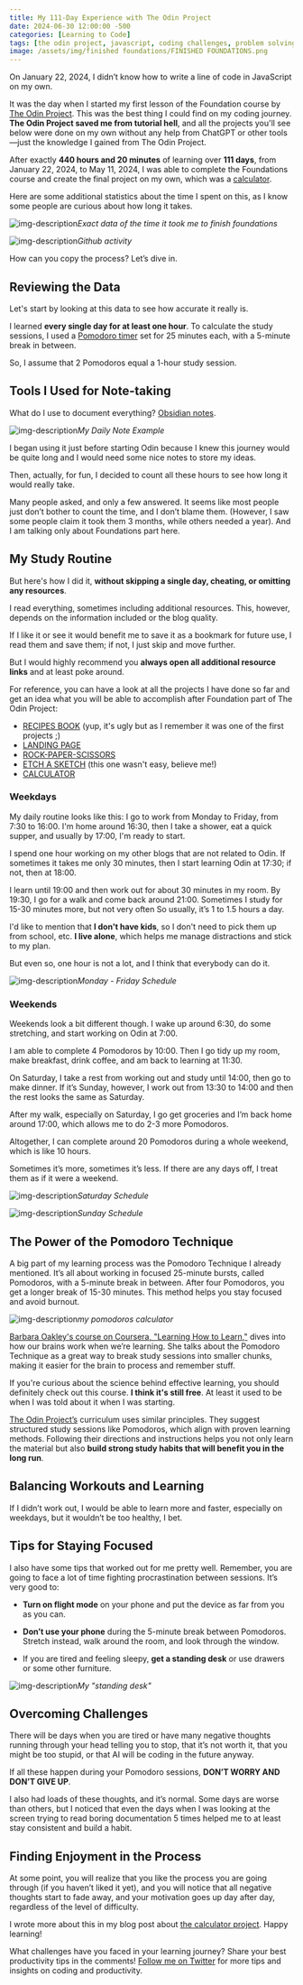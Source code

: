 ```yaml
---
title: My 111-Day Experience with The Odin Project
date: 2024-06-30 12:00:00 -500
categories: [Learning to Code]
tags: [the odin project, javascript, coding challenges, problem solving, beginner programmer, coding motivation]     # TAG names should always be lowercase
image: /assets/img/finished foundations/FINISHED FOUNDATIONS.png
---
```


On January 22, 2024, I didn’t know how to write a line of code in JavaScript on my own. 

It was the day when I started my first lesson of the Foundation course by [The Odin Project](https://www.theodinproject.com/dashboard). This was the best thing I could find on my coding journey. **The Odin Project saved me from tutorial hell**, and all the projects you'll see below were done on my own without any help from ChatGPT or other tools—just the knowledge I gained from The Odin Project.

After exactly **440 hours and 20 minutes** of learning over **111 days**, from January 22, 2024, to May 11, 2024, I was able to complete the Foundations course and create the final project on my own, which was a [calculator](https://codebyblazej.com/posts/the-calculator-project/).

Here are some additional statistics about the time I spent on this, as I know some people are curious about how long it takes.

![img-description](/assets/img/finished%20foundations/total%20foundation%20course.png)_Exact data of the time it took me to finish foundations_

![img-description](/assets/img/finished%20foundations/github%20activity.png)_Github activity_

How can you copy the process? Let’s dive in.


## Reviewing the Data

Let's start by looking at this data to see how accurate it really is. 

I learned **every single day for at least one hour**. To calculate the study sessions, I used a [Pomodoro timer](https://www.toptal.com/project-managers/tomato-timer) set for 25 minutes each, with a 5-minute break in between. 

So, I assume that 2 Pomodoros equal a 1-hour study session.


## Tools I Used for Note-taking

What do I use to document everything? [Obsidian notes](https://obsidian.md/).

![img-description](/assets/img/finished%20foundations/obsidian.png)_My Daily Note Example_

I began using it just before starting Odin because I knew this journey would be quite long and I would need some nice notes to store my ideas. 

Then, actually, for fun, I decided to count all these hours to see how long it would really take. 

Many people asked, and only a few answered. It seems like most people just don’t bother to count the time, and I don’t blame them. (However, I saw some people claim it took them 3 months, while others needed a year). And I am talking only about Foundations part here.


## My Study Routine

But here's how I did it, **without skipping a single day, cheating, or omitting any resources**. 

I read everything, sometimes including additional resources. This, however, depends on the information included or the blog quality. 

If I like it or see it would benefit me to save it as a bookmark for future use, I read them and save them; if not, I just skip and move further. 

But I would highly recommend you **always open all additional resource links** and at least poke around. 

For reference, you can have a look at all the projects I have done so far and get an idea what you will be able to accomplish after Foundation part of The Odin Project: 

- [RECIPES BOOK](https://codebyblazej.com/odin-recipes/) (yup, it's ugly but as I remember it was one of the first projects ;)
- [LANDING PAGE](https://codebyblazej.com/landing-page/)
- [ROCK-PAPER-SCISSORS](https://codebyblazej.com/Rock-Paper-Scissors/)
- [ETCH A SKETCH](https://codebyblazej.com/Etch-a-Sketch/) (this one wasn't easy, believe me!)
- [CALCULATOR](https://codebyblazej.com/Calculator-project/)


### Weekdays

My daily routine looks like this: I go to work from Monday to Friday, from 7:30 to 16:00. I'm home around 16:30, then I take a shower, eat a quick supper, and usually by 17:00, I'm ready to start. 

I spend one hour working on my other blogs that are not related to Odin. If sometimes it takes me only 30 minutes, then I start learning Odin at 17:30; if not, then at 18:00. 

I learn until 19:00 and then work out for about 30 minutes in my room. By 19:30, I go for a walk and come back around 21:00. Sometimes I study for 15-30 minutes more, but not very often So usually, it’s 1 to 1.5 hours a day.

I'd like to mention that **I don't have kids**, so I don't need to pick them up from school, etc. **I live alone**, which helps me manage distractions and stick to my plan. 

But even so, one hour is not a lot, and I think that everybody can do it.

![img-description](/assets/img/finished%20foundations/weekday%20schedule.png)_Monday - Friday Schedule_

### Weekends

Weekends look a bit different though. I wake up around 6:30, do some stretching, and start working on Odin at 7:00. 

I am able to complete 4 Pomodoros by 10:00. Then I go tidy up my room, make breakfast, drink coffee, and am back to learning at 11:30. 

On Saturday, I take a rest from working out and study until 14:00, then go to make dinner. If it’s Sunday, however, I work out from 13:30 to 14:00 and then the rest looks the same as Saturday. 

After my walk, especially on Saturday, I go get groceries and I’m back home around 17:00, which allows me to do 2-3 more Pomodoros.

Altogether, I can complete around 20 Pomodoros during a whole weekend, which is like 10 hours. 

Sometimes it’s more, sometimes it’s less. If there are any days off, I treat them as if it were a weekend.

![img-description](/assets/img/finished%20foundations/saturday.png)_Saturday Schedule_

![img-description](/assets/img/finished%20foundations/sunday.png)_Sunday Schedule_

## The Power of the Pomodoro Technique

A big part of my learning process was the Pomodoro Technique I already mentioned. It’s all about working in focused 25-minute bursts, called Pomodoros, with a 5-minute break in between. After four Pomodoros, you get a longer break of 15-30 minutes. This method helps you stay focused and avoid burnout.

![img-description](/assets/img/finished%20foundations/my%20pomodoro%20notes.jpg)_my pomodoros calculator_

[Barbara Oakley's course on Coursera, "Learning How to Learn,"](https://www.coursera.org/learn/learning-how-to-learn) dives into how our brains work when we’re learning. She talks about the Pomodoro Technique as a great way to break study sessions into smaller chunks, making it easier for the brain to process and remember stuff. 

If you're curious about the science behind effective learning, you should definitely check out this course. **I think it's still free**. At least it used to be when I was told about it when I was starting.

[The Odin Project’s](https://www.theodinproject.com/dashboard) curriculum uses similar principles. They suggest structured study sessions like Pomodoros, which align with proven learning methods. Following their directions and instructions helps you not only learn the material but also **build strong study habits that will benefit you in the long run**.


## Balancing Workouts and Learning

If I didn’t work out, I would be able to learn more and faster, especially on weekdays, but it wouldn’t be too healthy, I bet.


## Tips for Staying Focused

I also have some tips that worked out for me pretty well. Remember, you are going to face a lot of time fighting procrastination between sessions. It’s very good to:

- **Turn on flight mode** on your phone and put the device as far from you as you can.

- **Don’t use your phone** during the 5-minute break between Pomodoros. Stretch instead, walk around the room, and look through the window.

- If you are tired and feeling sleepy, **get a standing desk** or use drawers or some other furniture.

![img-description](/assets/img/finished%20foundations/standing%20desk.jpg)_My "standing desk"_

## Overcoming Challenges

There will be days when you are tired or have many negative thoughts running through your head telling you to stop, that it’s not worth it, that you might be too stupid, or that AI will be coding in the future anyway. 

If all these happen during your Pomodoro sessions, **DON’T WORRY AND DON’T GIVE UP**. 

I also had loads of these thoughts, and it’s normal. Some days are worse than others, but I noticed that even the days when I was looking at the screen trying to read boring documentation 5 times helped me to at least stay consistent and build a habit.

## Finding Enjoyment in the Process

At some point, you will realize that you like the process you are going through (if you haven’t liked it yet), and you will notice that all negative thoughts start to fade away, and your motivation goes up day after day, regardless of the level of difficulty. 

I wrote more about this in my blog post about [the calculator project](https://codebyblazej.com/posts/the-calculator-project/). Happy learning!

What challenges have you faced in your learning journey? Share your best productivity tips in the comments! [Follow me on Twitter](https://x.com/CodeByBlazej) for more tips and insights on coding and productivity. 

